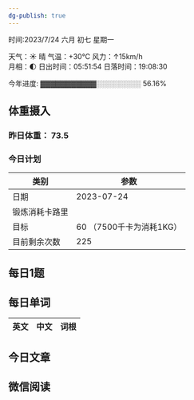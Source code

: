 ```yaml
---
dg-publish: true
---
```



时间:2023/7/24 六月 初七 星期一

天气：☀️   晴 气温：+30°C 风力：↑15km/h  
月相：🌓 日出时间：05:51:54 日落时间：19:08:30

今年进度: ▓▓▓▓▓▓▓▓▓▓▓░░░░░░░░░ 56.16%

## 体重摄入

### 昨日体重： 73.5
### 今日计划

| 类别           | 参数                    |
| -------------- | ----------------------- |
| 日期           | 2023-07-24               |
| 锻炼消耗卡路里 | |
| 目标           | 60      （7500千卡为消耗1KG）                |
| 目前剩余次数               |        225                  |



## 每日1题


## 每日单词

| 英文       | 中文       |词根|
| ---------- | ---------- | ---|


## 今日文章

## 微信阅读

<!-- start of weread -->

<!-- end of weread -->
